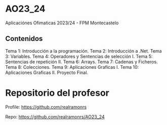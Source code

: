 # AO23_24
Aplicaciónes Ofimaticas 2023/24 - FPM Montecastelo

## Contenidos

Tema 1: Introducción a la programación.
Tema 2: Introducción a .Net.
Tema 3: Variables.
Tema 4: Operadores y Sentencias de selección I.
Tema 5: Sentencias de repetición II.
Tema 6: Arrays.
Tema 7: Cadenas y Ficheros.
Tema 8: Colecciones.
Tema 9: Aplicaciones Graficas I.
Tema 10: Aplicaciones Graficas II.
Proyecto Final.


# Repositorio del profesor

Profile: https://github.com/realramonrs

Repo: https://github.com/realramonrs/AO23_24
